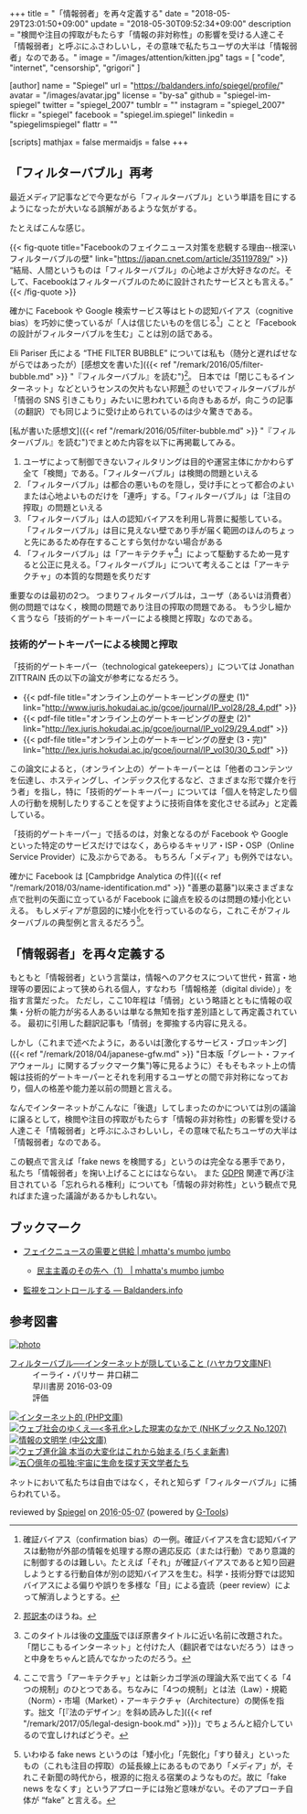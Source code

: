 +++
title = "「情報弱者」を再々定義する"
date = "2018-05-29T23:01:50+09:00"
update = "2018-05-30T09:52:34+09:00"
description = "検閲や注目の搾取がもたらす「情報の非対称性」の影響を受ける人達こそ「情報弱者」と呼ぶにふさわしいし，その意味で私たちユーザの大半は「情報弱者」なのである。"
image = "/images/attention/kitten.jpg"
tags = [ "code", "internet", "censorship", "grigori" ]

[author]
  name      = "Spiegel"
  url       = "https://baldanders.info/spiegel/profile/"
  avatar    = "/images/avatar.jpg"
  license   = "by-sa"
  github    = "spiegel-im-spiegel"
  twitter   = "spiegel_2007"
  tumblr    = ""
  instagram = "spiegel_2007"
  flickr    = "spiegel"
  facebook  = "spiegel.im.spiegel"
  linkedin  = "spiegelimspiegel"
  flattr    = ""

[scripts]
  mathjax = false
  mermaidjs = false
+++

## 「フィルターバブル」再考

最近メディア記事などで今更ながら「フィルターバブル」という単語を目にするようになったが大いなる誤解があるような気がする。

たとえばこんな感じ。

{{< fig-quote title="Facebookのフェイクニュース対策を悲観する理由--根深いフィルターバブルの壁" link="https://japan.cnet.com/article/35119789/" >}}
<q>結局、人間というものは「フィルターバブル」の心地よさが大好きなのだ。そして、Facebookはフィルターバブルのために設計されたサービスとも言える。</q>
{{< /fig-quote >}}

確かに Facebook や Google 検索サービス等はヒトの認知バイアス（cognitive bias）を巧妙に使っているが「人は信じたいものを信じる[^cb1]」ことと「Facebook の設計がフィルターバブルを生む」ことは別の話である。

[^cb1]: 確証バイアス（confirmation bias）の一例。確証バイアスを含む認知バイアスは動物が外部の情報を処理する際の適応反応（または行動）であり意識的に制御するのは難しい。たとえば「それ」が確証バイアスであると知り回避しようとする行動自体が別の認知バイアスを生む。科学・技術分野では認知バイアスによる偏りや誤りを多様な「目」による査読（peer review）によって解消しようとする。

Eli Pariser 氏による “THE FILTER BUBBLE” については私も（随分と遅ればせながらではあったが）[感想文を書いた]({{< ref "/remark/2016/05/filter-bubble.md" >}} "『フィルターバブル』を読む")[^fb0]。
日本では「閉じこもるインターネット」などというセンスの欠片もない邦題[^fb1] のせいでフィルターバブルが「情弱の SNS 引きこもり」みたいに思われている向きもあるが，向こうの記事（の翻訳）でも同じように受け止められているのは少々驚きである。

[^fb0]: [邦訳本](https://www.amazon.co.jp/exec/obidos/ASIN/4150504598/baldandersinf-22/ "フィルターバブル──インターネットが隠していること")のほうね。
[^fb1]: このタイトルは後の[文庫版](https://www.amazon.co.jp/exec/obidos/ASIN/4150504598/baldandersinf-22/ "フィルターバブル──インターネットが隠していること")でほぼ原書タイトルに近い名前に改題された。「閉じこもるインターネット」と付けた人（翻訳者ではないだろう）はきっと中身をちゃんと読んでなかったのだろう。

[私が書いた感想文]({{< ref "/remark/2016/05/filter-bubble.md" >}} "『フィルターバブル』を読む")でまとめた内容を以下に再掲載してみる。

1. ユーザによって制御できないフィルタリングは目的や運営主体にかかわらず全て「検閲」である。「フィルターバブル」は検閲の問題といえる
2. 「フィルターバブル」は都合の悪いものを隠し，受け手にとって都合のよいまたは心地よいものだけを「連呼」する。「フィルターバブル」は「注目の搾取」の問題といえる
3. 「フィルターバブル」は人の認知バイアスを利用し背景に擬態している。「フィルターバブル」は目に見えない壁であり手が届く範囲のほんのちょっと先にあるため存在することすら気付かない場合がある
4. 「フィルターバブル」は「アーキテクチャ[^ac1]」によって駆動するため一見すると公正に見える。「フィルターバブル」について考えることは「アーキテクチャ」の本質的な問題を炙りだす

[^ac1]: ここで言う「アーキテクチャ」とは新シカゴ学派の理論大系で出てくる「4つの規制」のひとつである。ちなみに「4つの規制」とは法（Law）・規範（Norm）・市場（Market）・アーキテクチャ（Architecture）の関係を指す。拙文「[『法のデザイン』を斜め読みした]({{< ref "/remark/2017/05/legal-design-book.md" >}})」でちょろんと紹介しているので宜しければどうぞ。

重要なのは最初の2つ。
つまりフィルターバブルは，ユーザ（あるいは消費者）側の問題ではなく，検閲の問題であり注目の搾取の問題である。
もう少し細かく言うなら「技術的ゲートキーパーによる検閲と搾取」なのである。

### 技術的ゲートキーパーによる検閲と搾取

「技術的ゲートキーパー（technological gatekeepers）」については Jonathan ZITTRAIN 氏の以下の論文が参考になるだろう。

- {{< pdf-file title="オンライン上のゲートキーピングの歴史 (1)" link="http://www.juris.hokudai.ac.jp/gcoe/journal/IP_vol28/28_4.pdf" >}}
- {{< pdf-file title="オンライン上のゲートキーピングの歴史 (2)" link="http://lex.juris.hokudai.ac.jp/gcoe/journal/IP_vol29/29_4.pdf" >}}
- {{< pdf-file title="オンライン上のゲートキーピングの歴史 (3・完)" link="http://lex.juris.hokudai.ac.jp/gcoe/journal/IP_vol30/30_5.pdf" >}}

この論文によると，（オンライン上の）ゲートキーパーとは「他者のコンテンツを伝達し、ホスティングし、インデックス化するなど、さまざまな形で媒介を行う者」を指し，特に「技術的ゲートキーパー」については「個人を特定したり個人の行動を規制したりすることを促すように技術自体を変化させる試み」と定義している。

「技術的ゲートキーパー」で括るのは，対象となるのが Facebook や Google といった特定のサービスだけではなく，あらゆるキャリア・ISP・OSP（Online Service Provider）に及ぶからである。
もちろん「メディア」も例外ではない。

確かに Facebook は [Campbridge Analytica の件]({{< ref "/remark/2018/03/name-identification.md" >}} "善悪の葛藤")以来さまざまな点で批判の矢面に立っているが Facebook に論点を絞るのは問題の矮小化といえる。
もしメディアが意図的に矮小化を行っているのなら，これこそがフィルターバブルの典型例と言えるだろう[^fn1]。

[^fn1]: いわゆる fake news というのは「矮小化」「先鋭化」「すり替え」といったもの（これも注目の搾取）の延長線上にあるものであり「メディア」が，それこそ新聞の時代から，根源的に抱える宿業のようなものだ。故に「fake news をなくす」というアプローチには殆ど意味がない。そのアプローチ自体が “fake” と言える。

## 「情報弱者」を再々定義する

もともと「情報弱者」という言葉は，情報へのアクセスについて世代・貧富・地理等の要因によって狭められる個人，すなわち「情報格差（digital divide）」を指す言葉だった。
ただし，ここ10年程は「情弱」という略語とともに情報の収集・分析の能力が劣る人あるいは単なる無知を指す差別語として再定義されている。
最初に引用した翻訳記事も「情弱」を揶揄する内容に見える。

しかし（これまで述べたように，あるいは[激化するサービス・ブロッキング]({{< ref "/remark/2018/04/japanese-gfw.md" >}} "日本版「グレート・ファイアウォール」に関するブックマーク集")等に見るように）そもそもネット上の情報は技術的ゲートキーパーとそれを利用するユーザとの間で非対称になっており，個人の格差や能力差以前の問題と言える。

なんでインターネットがこんなに「後退」してしまったのかについては別の議論に譲るとして，検閲や注目の搾取がもたらす「情報の非対称性」の影響を受ける人達こそ「情報弱者」と呼ぶにふさわしいし，その意味で私たちユーザの大半は「情報弱者」なのである。

この観点で言えば「fake news を検閲する」というのは完全なる悪手であり，私たち「情報弱者」を掬い上げることにはならない。
また [GDPR] 関連で再び注目されている「忘れられる権利」についても「情報の非対称性」という観点で見ればまた違った議論があるかもしれない。

## ブックマーク

- [フェイクニュースの需要と供給 | mhatta's mumbo jumbo](http://www.mhatta.org/wp/blog/2018/03/08/supply-and-demand-of-fakenews/)
    - [民主主義のその先へ（1） | mhatta's mumbo jumbo](http://www.mhatta.org/wp/blog/2018/03/15/beyond-democracy-1/)

- [監視をコントロールする — Baldanders.info](https://baldanders.info/spiegel/log2/000490.shtml)

[GDPR]: https://en.wikipedia.org/wiki/General_Data_Protection_Regulation "General Data Protection Regulation - Wikipedia"

## 参考図書

<div class="hreview" ><a class="item url" href="https://www.amazon.co.jp/exec/obidos/ASIN/4150504598/baldandersinf-22/"><img src="https://images-fe.ssl-images-amazon.com/images/I/41UdjkE4OpL._SL160_.jpg" alt="photo" class="photo"  /></a><dl ><dt class="fn"><a class="item url" href="https://www.amazon.co.jp/exec/obidos/ASIN/4150504598/baldandersinf-22/">フィルターバブル──インターネットが隠していること (ハヤカワ文庫NF)</a></dt><dd>イーライ・パリサー 井口耕二 </dd><dd>早川書房 2016-03-09</dd><dd>評価<abbr class="rating" title="4"><img src="https://images-fe.ssl-images-amazon.com/images/G/01/detail/stars-4-0.gif" alt="" /></abbr> </dd></dl><p class="similar"><a href="https://www.amazon.co.jp/exec/obidos/ASIN/4569762468/baldandersinf-22/" target="_top"><img src="https://images-fe.ssl-images-amazon.com/images/P/4569762468.09._SCTHUMBZZZ_.jpg"  alt="インターネット的 (PHP文庫)"  /></a> <a href="https://www.amazon.co.jp/exec/obidos/ASIN/4140912073/baldandersinf-22/" target="_top"><img src="https://images-fe.ssl-images-amazon.com/images/P/4140912073.09._SCTHUMBZZZ_.jpg"  alt="ウェブ社会のゆくえ―<多孔化>した現実のなかで (NHKブックス No.1207)"  /></a> <a href="https://www.amazon.co.jp/exec/obidos/ASIN/4122033985/baldandersinf-22/" target="_top"><img src="https://images-fe.ssl-images-amazon.com/images/P/4122033985.09._SCTHUMBZZZ_.jpg"  alt="情報の文明学 (中公文庫)"  /></a> <a href="https://www.amazon.co.jp/exec/obidos/ASIN/4480062858/baldandersinf-22/" target="_top"><img src="https://images-fe.ssl-images-amazon.com/images/P/4480062858.09._SCTHUMBZZZ_.jpg"  alt="ウェブ進化論 本当の大変化はこれから始まる (ちくま新書)"  /></a> <a href="https://www.amazon.co.jp/exec/obidos/ASIN/4152096098/baldandersinf-22/" target="_top"><img src="https://images-fe.ssl-images-amazon.com/images/P/4152096098.09._SCTHUMBZZZ_.jpg"  alt="五〇億年の孤独:宇宙に生命を探す天文学者たち"  /></a> </p>
<p class="description">ネットにおいて私たちは自由ではなく，それと知らず「フィルターバブル」に捕らわれている。</p>
<p class="gtools" >reviewed by <a href='#maker' class='reviewer'>Spiegel</a> on <abbr class="dtreviewed" title="2016-05-07">2016-05-07</abbr> (powered by <a href="http://www.goodpic.com/mt/aws/index.html" >G-Tools</a>)</p>
</div>
